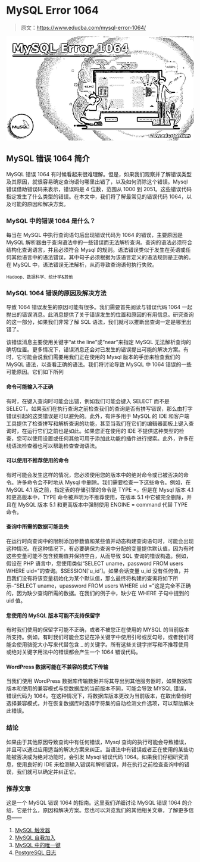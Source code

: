 # MySQL Error 1064

> 原文：<https://www.educba.com/mysql-error-1064/>

![MySQL Error 1064](img/1f4b2b2ae7c76b61a086993670450a13.png)



## MySQL 错误 1064 简介

MySQL 错误 1064 有时候看起来很难理解。但是，如果我们观察并了解错误类型及其原因，就很容易确定查询语句哪里出错了，以及如何消除这个错误。Mysql 错误借助错误码来表示，错误码是 4 位数，范围从 1000 到 2051。这些错误代码指定发生了什么类型的错误。在本文中，我们将了解最常见的错误代码 1064，以及可能的原因和解决方案。

### MySQL 中的错误 1064 是什么？

每当在 MySQL 中执行查询语句后出现错误代码为 1064 的错误，主要原因是 MySQL 解析器由于查询语法中的一些错误而无法解析查询。查询的语法必须符合结构化查询语言，并且必须符合 Mysql 的规则。语法错误类似于发生在英语或任何其他语言中的语法错误，其中句子必须根据为该语言定义的语法规则是正确的。在 MySQL 中，语法错误无法解析，从而导致查询语句执行失败。

<small>Hadoop、数据科学、统计学&其他</small>

### MySQL 1064 错误的原因及解决方法

导致 1064 错误发生的原因可能有很多。我们需要首先阅读与错误代码 1064 一起抛出的错误消息。此消息提供了关于错误发生的位置和原因的有用信息。研究查询的这一部分，如果我们非常了解 SQL 语法，我们就可以推断出查询一定是哪里出错了。

该错误消息主要使用关键字“at the line”或“near”来指定 MySQL 无法解析查询的确切位置。更多情况下，错误消息还会对已发生的错误提出可能的解决方案。有时，它可能会说我们需要用我们正在使用的 Mysql 版本的手册来检查我们的 MySQL 语法，以查看正确的语法。我们将讨论导致 MySQL 中 1064 错误的一些可能原因。它们如下所列

#### 命令可能输入不正确

有时，在键入查询时可能会出错，例如我们可能会键入 SELECT 而不是 SELECT。如果我们在执行查询之前检查我们的查询是否有拼写错误，那么由打字错误引起的这类错误是可以避免的。此外，有许多用于 MySQL 的 IDE 和客户端工具提供了检查拼写和解析查询的功能，甚至当我们在它们的编辑器面板上键入查询时，在运行它们之前也是如此。如果您正在使用的 IDE 不提供这种类型的检查，您可以使用设置或任何其他可用于添加此功能的插件进行搜索。此外，许多在线语法检查器也可以帮助检查查询语法。

#### 可以使用不推荐使用的命令

有时可能会发生这样的情况，您必须使用您的版本中的绝对命令或已被否决的命令。许多命令会不时地从 Mysql 中删除。我们需要检查一下这些命令。例如，在 MySQL 4.1 版之前，指定表的存储引擎的命令是 TYPE =。但是在 Mysql 版本 4.1 和更高版本中，TYPE 命令被声明为不推荐使用，在版本 5.1 中它被完全删除，并且在 MySQL 版本 5.1 和更高版本中强制使用 ENGINE = command 代替 TYPE 命令。

#### 查询中所需的数据可能丢失

在运行时向查询中的限制添加参数值和某些值并动态构建查询语句时，可能会出现这种情况。在这种情况下，有必要确保为查询中分配的变量提供默认值，因为有时这些变量可能不包含预期值并保持空白，从而导致 SQL 查询的错误构造。例如，假设在 PHP 语言中，您使用类似“SELECT uname，password FROM users WHERE uid=”的查询。$SESSION['u_id']。如果会话变量 u_id 没有任何值，并且我们没有将该变量初始化为某个默认值，那么最终将构建的查询将如下所示–“SELECT uname，upassword FROM users WHERE uid =”这是完全不正确的，因为缺少查询所需的数据。在我们的例子中，缺少在 WHERE 子句中提到的 uid 值。

#### 您使用的 MySQL 版本可能不支持保留字

有时我们使用的保留字可能不正确，或者不被您正在使用的 MYSQL 的当前版本所支持。例如，有时我们可能会忘记在净关键字中使用引号或反勾号，或者我们可能会使用骆驼大小写来代替包含 _ 的关键字。所有这些关键字拼写和不推荐使用或绝对关键字用法中的错误都会产生一个 1064 错误代码。

#### WordPress 数据可能在不兼容的模式下传输

当我们使用 WordPress 数据库传输数据并将其导出到其他服务器时，如果数据库版本和使用的兼容模式与您数据库的当前版本不同，可能会导致 MYSQL 错误，错误代码为 1064。在这种情况下，将数据库版本更改为当前版本，在取出备份时选择兼容模式，并在恢复数据库时选择字符集的自动检测文件选项，可以帮助解决此错误。

### 结论

如果由于其他原因导致查询中有任何错误，Mysql 查询的执行可能会导致错误，并且可以通过应用适当的解决方案来纠正。当语法中有错误或者正在使用的某些功能被否决或为绝对功能时，会引发 Mysql 错误代码 1064。如果我们仔细研究消息，使用良好的 IDE 来检测输入错误和解析错误，并在执行之前检查查询中的错误，我们就可以确定并纠正它。

### 推荐文章

这是一个 MySQL 错误 1064 的指南。这里我们详细讨论 MySQL 错误 1064 的介绍，它是什么，原因和解决方案。您也可以浏览我们的其他相关文章，了解更多信息——

1.  [MySQL 触发器](https://www.educba.com/mysql-trigger/)
2.  [MySQL 自我加入](https://www.educba.com/mysql-self-join/)
3.  [MySQL 中的唯一键](https://www.educba.com/unique-key-in-mysql/)
4.  [PostgreSQL 日志](https://www.educba.com/postgresql-log/)






